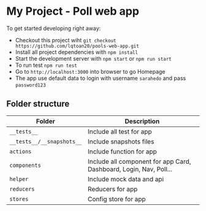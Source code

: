 # My Project - Poll web app

To get started developing right away:

- Checkout this project wiht `git checkout https://github.com/lqtoan20/pools-web-app.git`
- Install all project dependencies with `npm install`
- Start the development server with `npm start` or `npm run start`
- To run test `npm run test`
- Go to `http://localhost:3000` into browser to go Homepage
- The app use default data to login with username `sarahedo` and pass `password123`

## Folder structure

| Folder                    | Description                                                        |
| ------------------------- | ------------------------------------------------------------------ |
| `__tests__`               | Include all test for app                                           |
| `__tests__/__snapshots__` | Include snapshots files                                            |
| `actions`                 | Include function for app                                           |
| `components`              | Include all component for app Card, Dashboard, Login, Nav, Poll... |
| `helper`                  | Include mock data and api                                          |
| `reducers`                | Reducers for app                                                   |
| `stores`                  | Config store for app                                               |
